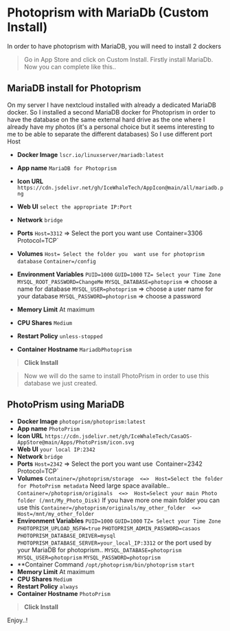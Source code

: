 # **Photoprism with MariaDb (Custom Install)**
In order to have photoprism with MariaDB, you will need to install 2 dockers

> Go in App Store and click on Custom Install.
Firstly install MariaDb.
Now you can complete like this..

## MariaDB install for Photoprism

On my server I have nextcloud installed with already a dedicated MariaDB docker. So I installed a second MariaDB docker for Photoprism in order to have the database on the same external hard drive as the one where I already have my photos (it's a personal choice but it seems interesting to me to be able to separate the different databases) So I use different port Host

- **Docker Image**
`lscr.io/linuxserver/mariadb:latest`
- **App name**
`MariaDB for Photoprism`
- **Icon URL**
`https://cdn.jsdelivr.net/gh/IceWhaleTech/AppIcon@main/all/mariadb.png`
- **Web UI**
`select the appropriate IP:Port`
- **Network**
`bridge`
- **Ports**
`Host=3312`
=> Select the port you want use`
`Container=3306`
`Protocol=TCP`
- **Volumes**
`Host= Select the folder you  want use for photoprism database`
`Container=/config`
- **Environment Variables**
`PUID=1000`
`GUID=1000`
`TZ= Select your Time Zone`
`MYSQL_ROOT_PASSWORD=ChangeMe`
`MYSQL_DATABASE=photoprism`
=> choose a name for database
`MYSQL_USER=photoprism` => choose a user name for your database
`MYSQL_PASSWORD=photoprism`
=> choose a password

- **Memory Limit**
At maximum
- **CPU Shares**
`Medium`
- **Restart Policy**
`unless-stopped`
- **Container Hostname**
`MariadbPhotoprism`
> **Click Install**

> Now we will do the same to install PhotoPrism in order to use this database we just created.

## PhotoPrism using MariaDB
- **Docker Image**
`photoprism/photoprism:latest`
- **App name**
`PhotoPrism`
- **Icon URL**
`https://cdn.jsdelivr.net/gh/IceWhaleTech/CasaOS-AppStore@main/Apps/PhotoPrism/icon.svg`
- **Web UI**
`your local IP:2342`
- **Network**
`bridge`
- **Ports**
`Host=2342`
=> Select the port you want use`
`Container=2342`
`Protocol=TCP`
- **Volumes**
`Container=/photoprism/storage  <=>  Host=Select the folder for PhotoPrism metadata`
Need large space available..
`Container=/photoprism/originals  <=>  Host=Select your main Photo folder (/mnt/My_Photo_Disk)`
If you have more one main folder you can use this
`Container=/photoprism/originals/my_other_folder  <=>  Host=/mnt/my_other_folder`
- **Environment Variables**
`PUID=1000`
`GUID=1000`
`TZ= Select your Time Zone`
`PHOTOPRISM_UPLOAD_NSFW=true`
`PHOTOPRISM_ADMIN_PASSWORD=casaos`
`PHOTOPRISM_DATABASE_DRIVER=mysql`
`PHOTOPRISM_DATABASE_SERVER=your_local_IP:3312` or the port used by your MariaDB for photoprism..
`MYSQL_DATABASE=photoprism`
`MYSQL_USER=photoprism`
`MYSQL_PASSWORD=photoprism`
- **Container Command
`/opt/photoprism/bin/photoprism`
`start`
- **Memory Limit**
At maximum
- **CPU Shares**
`Medium`
- **Restart Policy**
`always`
- **Container Hostname**
`PhotoPrism`
> **Click Install**

Enjoy..!
